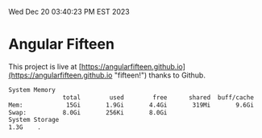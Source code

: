 Wed Dec 20 03:40:23 PM EST 2023

# Angular Fifteen


This project is live at [https://angularfifteen.github.io](https://angularfifteen.github.io "fifteen!") thanks to Github.

```bash
System Memory
               total        used        free      shared  buff/cache   available
Mem:            15Gi       1.9Gi       4.4Gi       319Mi       9.6Gi        13Gi
Swap:          8.0Gi       256Ki       8.0Gi
System Storage
1.3G	.
```
```bash

